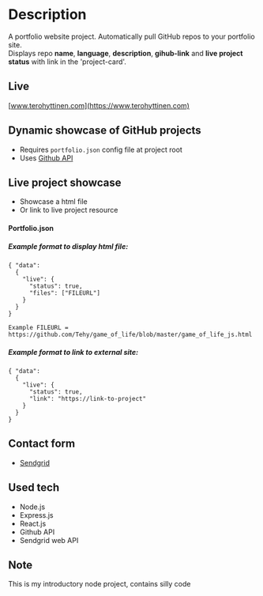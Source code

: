 # Description

A portfolio website project. Automatically pull GitHub repos to your portfolio site.  
Displays repo **name**, **language**, **description**, **gihub-link** and **live project status** with link in the 'project-card'.

## Live

[www.terohyttinen.com](https://www.terohyttinen.com)

## Dynamic showcase of GitHub projects

- Requires `portfolio.json` config file at project root
- Uses [Github API](https://developer.github.com/v3/)

## Live project showcase

- Showcase a html file
- Or link to live project resource

#### Portfolio.json

##### Example format to display html file:

```
{ "data":
  {
    "live": {
      "status": true,
      "files": ["FILEURL"]
    }
  }
}
```

`Example FILEURL = https://github.com/Tehy/game_of_life/blob/master/game_of_life_js.html`

##### Example format to link to external site:

```
{ "data":
  {
    "live": {
      "status": true,
      "link": "https://link-to-project"
    }
  }
}
```

## Contact form

- [Sendgrid](https://sendgrid.com/)

## Used tech

- Node.js
- Express.js
- React.js
- Github API
- Sendgrid web API

## Note

This is my introductory node project, contains silly code
